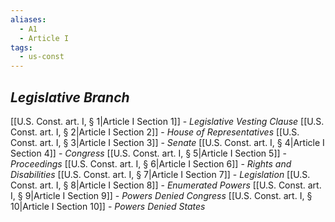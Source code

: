 ```yaml
---
aliases:
  - A1
  - Article I
tags:
  - us-const
---
```

## *Legislative Branch*

[[U.S. Const. art. I, § 1|Article I Section 1]] - *Legislative Vesting Clause*
[[U.S. Const. art. I, § 2|Article I Section 2]] - *House of Representatives*
[[U.S. Const. art. I, § 3|Article I Section 3]] - *Senate*
[[U.S. Const. art. I, § 4|Article I Section 4]] - *Congress*
[[U.S. Const. art. I, § 5|Article I Section 5]] - *Proceedings*
[[U.S. Const. art. I, § 6|Article I Section 6]] - *Rights and Disabilities*
[[U.S. Const. art. I, § 7|Article I Section 7]] - *Legislation*
[[U.S. Const. art. I, § 8|Article I Section 8]] - *Enumerated Powers*
[[U.S. Const. art. I, § 9|Article I Section 9]] - *Powers Denied Congress*
[[U.S. Const. art. I, § 10|Article I Section 10]] - *Powers Denied States*

